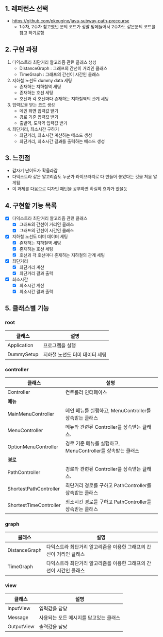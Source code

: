 ## 1. 레퍼런스 선택
- https://github.com/pkeugine/java-subway-path-precourse
  - 1주차, 2주차 참고했던 분의 코드가 정말 맘에들어서 2주차도 같은분의 코드를 참고 하기로함

## 2. 구현 과정
1) 다익스트라 최단거리 알고리즘 관련 클래스 생성
   - DistanceGraph : 그래프의 간선이 거리인 클래스
   - TimeGraph : 그래프의 간선이 시간인 클래스
2) 지하철 노선도 dummy data 세팅
   - 존재하는 지하철역 세팅
   - 존재하는 호선 세팅
   - 호선과 각 호선마다 존재하는 지하철역의 관계 세팅
3) 입력값을 받는 코드 생성
   - 메인 화면 입력값 받기
   - 경로 기준 입력값 받기
   - 출발역, 도착역 입력값 받기
4) 최단거리, 최소시간 구하기
   - 최단거리, 최소시간 계산하는 메소드 생성
   - 최단거리, 최소시간 결과를 출력하는 메소드 생성

## 3. 느낀점
- 갑자기 난이도가 확올라감
- 다익스트라 같은 알고리즘도 누군가 라이브러리로 다 만들어 놓았다는 것을 처음 알게됨
- 이 과제를 다음으로 디자인 패턴을 공부하면 확실히 효과가 있을듯

## 4. 구현할 기능 목록
- [x] 다익스트라 최단거리 알고리즘 관련 클래스
  - [x] 그래프의 간선이 거리인 클래스
  - [x] 그래프의 간선이 시간인 클래스
- [x] 지하철 노선도 더미 데이터 세팅
  - [x] 존재하는 지하철역 세팅
  - [x] 존재하는 호선 세팅
  - [x] 호선과 각 호선마다 존재하는 지하철의 관계 세팅
- [x] 최단거리
  - [x] 최단거리 계산 
  - [x] 최단거리 결과 출력
- [x] 최소시간
  - [X] 최소시간 계산 
  - [x] 최소시간 결과 출력

## 5. 클래스별 기능
### root
|클래스|설명|
|---|---|
|Application|프로그램을 실행
|DummySetup|지하철 노선도 더미 데이터 세팅
### controller
|클래스|설명|
|---|---|
|Controller|컨트롤러 인터페이스
|**메뉴**|
|MainMenuController|메인 메뉴를 실행하고, MenuController를 상속받는 클래스
|MenuController|메뉴와 관련된 Controller를 상속받는 클래스. 
|OptionMenuController|경로 기준 메뉴를 실행하고, MenuController를 상속받는 클래스
|**경로**|
|PathController|경로와 관련된 Controller를 상속받는 클래스.
|ShortestPathController|최단거리 경로를 구하고 PathController를 상속받는 클래스
|ShortestTimeController|최소시간 경로를 구하고 PathController를 상속받는 클래스
### graph
|클래스|설명|
|---|---|
|DistanceGraph|다익스트라 최단거리 알고리즘을 이용한 그래프의 간선이 거리인 클래스
|TimeGraph|다익스트라 최단거리 알고리즘을 이용한 그래프의 간선이 시간인 클래스
### view
|클래스|설명|
|---|---|
|InputView|입력값을 담당
|Message|사용되는 모든 메시지를 담고있는 클래스
|OutputView|출력값을 담당